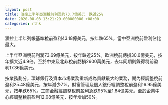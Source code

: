 ```yaml
---
layout: post
title: 滙控上半年亞洲稅前利潤約73.7億美元　跌近25%
date: 2020-08-03 13:21:29.000000000 +08:00
categories: rthk
---
```


滙控上半年列帳基準稅前盈利43.18億美元，按年跌65%，當中亞洲稅前盈利佔比最大。

上半年亞洲稅前利潤73.69億美元，按年跌近25%。歐洲稅前虧損30.6億美元，按年擴大近4.9倍。至於中東及北非稅前虧損2600萬美元，去年同期則錄得稅前盈利17.36億美元。

按業務劃分，環球銀行及資本市場業務重新成為貢獻最大的業務，期內經調整稅前盈利25.48億美元，按年減少7%。財富管理及個人銀行經調整稅前盈利16.95億美元，按年跌65%。工商金融經調整稅前盈利急跌95%至1.84億美元。至於企業中心經調整稅前盈利12.08億美元，按年增加50%。
